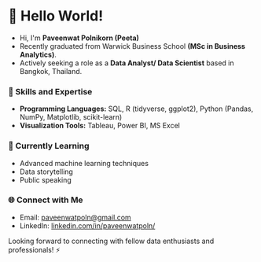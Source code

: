 # 👋 Hello World! 
- Hi, I'm **Paveenwat Polnikorn (Peeta)**
- Recently graduated from Warwick Business School **(MSc in Business Analytics)**.
- Actively seeking a role as a **Data Analyst/ Data Scientist** based in Bangkok, Thailand.

### 🚀 Skills and Expertise
- **Programming Languages:** SQL, R (tidyverse, ggplot2), Python (Pandas, NumPy, Matplotlib, scikit-learn)
- **Visualization Tools:** Tableau, Power BI, MS Excel

### 🌱 Currently Learning
- Advanced machine learning techniques
- Data storytelling
- Public speaking

### 🌐 Connect with Me
- Email: paveenwatpoln@gmail.com
- LinkedIn: [linkedin.com/in/paveenwatpoln/](https://www.linkedin.com/in/paveenwatpoln/)

Looking forward to connecting with fellow data enthusiasts and professionals! ⚡

<!-- ## 🔭 Project Highlights
Here are some projects that showcase my skills and interests:

### 1. [Customer Segmentation with K-Means Clustering](link-to-project)
Utilized Python and scikit-learn to perform customer segmentation using K-Means clustering. Visualized results using Matplotlib and presented insights through a Jupyter notebook.

### 2. [Predictive Analytics for Sales Forecasting](link-to-project)
Developed a machine learning model in R to predict future sales based on historical data. Implemented time-series analysis and visualized predictions using Tableau for better business decision-making.

### 3. [Sentiment Analysis using Natural Language Processing](link-to-project)
Applied NLP techniques in Python to analyze sentiment from customer reviews. Used TensorFlow for deep learning and created an interactive dashboard in Power BI to present findings. 
-->
